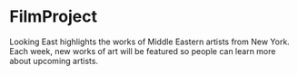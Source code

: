 # FilmProject
Looking East highlights the works of Middle Eastern artists from New York. Each week, new works of art will be featured so people can learn more about upcoming artists. 
